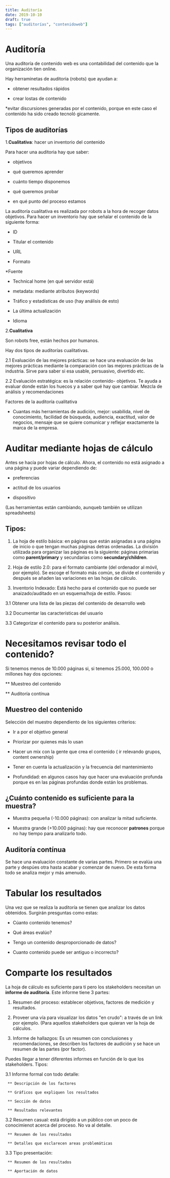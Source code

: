 ```yaml
---
title: Auditoría
date: 2019-10-10
draft: true
tags: ["auditorías", "contenidoweb"]
--- 
```

# Auditoría 

Una auditoría de contenido web es una contabilidad del contenido que la organización tien online. 

Hay herraminetas de auditoria (robots) que ayudan a: 

* obtener resultados rápidos

* crear lostas de contenido

*evitar discursiones generadas por el contenido, porque en este caso el contenido ha sido creado tecnoló
gicamente. 

## Tipos de auditorías

1.**Cualitativa**: hacer un inventorio del contenido

Para hacer una auditoria hay que saber: 

  * objetivos

  * qué queremos aprender

  * cuánto tiempo disponemos 

  * qué queremos probar

  * en qué punto del proceso estamos

La auditoría cualitativa es realizada por robots a la hora de recoger datos objetivos. Para hacer un inventorio hay que señalar el contenido de la siguiente forma: 

  * ID

  * Titular el contenido

  * URL

  * Formato

  *Fuente

  * Technical home (en qué servidor está)

  * metadata: mediante atributos (keywords)

  * Tráfico y estadísticas de uso (hay análisis de esto)

  * La última actualización 

  * Idioma

2.**Cualitativa**

Son robots free, están hechos por humanos. 

Hay dos tipos de auditorías cualitativas. 

  2.1 Evaluación de las mejores prácticas: se hace una evaluación de las mejores prácticas mediante la comparación con las mejores prácticas de la industria. Sirve para saber si esa usable, persuasivo, divertido etc. 
  
  2.2 Evaluación estratégica: es la relación contenido- objetivos. Te ayuda a evaluar donde están los huecos y a saber qué hay que cambiar. Mezcla de análisis y recomendaciones

  Factores de la auditoría cualitativa

  * Cuantas más herramientas de audición, mejor: usabilida, nivel de conocimiento, facilidad de búsqueda, audiencia, exactitud, valor de negocios, mensaje que se quiere comunicar y reflejar exactamente la marca de la empresa.
  
 # Auditar mediante hojas de cálculo
 
 Antes se hacía por hojas de cálculo. Ahora, el contenido no está asignado a una página y puede variar dependiendo de: 
 
 * preferencias
 
 * actitud de los usuarios
 
 * dispositivo
 
 (Las herramientas están cambiando, aunqueb también se utilizan spreadsheets)
 
 ## Tipos: 
 
 1. La hoja de estilo básica: en páginas que están asignadas a una página de inicio o que tengan muchas páginas detras ordenadas. La división utilizada para organizar las páginas es la siguiente: páginas primarias como **parent/primary** y secundarias como **secundary/children**. 
 
 2. Hoja de estilo 2.0: para el formato cambiante (del ordenador al móvil, por ejemplo). Se escoge el formato más común, se divide el contenido y después se añaden las variaciones en las hojas de cálculo. 
 
 3. Inventorio Indexado: Está hecho para el contenido que no puede ser anaizado/auditado en un esquema/hoja de estilo. Pasos: 
 
   3.1 Obtener una lista de las piezas del contenido de desarrollo web
   
   3.2 Documentar las características del usuario 
   
   3.3 Categorizar el contenido para su posterior análisis. 
   
 # Necesitamos revisar todo el contenido?
 
 Si tenemos menos de 10.000 páginas si, si tenemos 25.000, 100.000 o millones hay dos opciones: 
 
** Muestreo del contenido

** Auditoría contínua 
   
 ## Muestreo del contenido
 
 Selección del muestro dependiento de los siguientes criterios: 
 
 * Ir a por el objetivo general
 
 * Priorizar por quienes más lo usan
 
 * Hacer un mix con la gente que crea el contenido ( ir relevando grupos, content ownership)
 
 * Tener en cuenta la actualización y la frecuencia del mantenimiento
 
 * Profundidad: en algunos casos hay que hacer una evaluación profunda porque es en las páginas profundas donde están los problemas.
 
 ## ¿Cuánto contenido es suficiente para la muestra?
 
 * Muestra pequeña (-10.000 páginas): con analizar la mitad suficiente. 
 
 * Muestra grande (+10.000 páginas): hay que reconocer **patrones** porque no hay tiempo para analizarlo todo. 
 
 ## Auditoría contínua
 
 Se hace una evaluación constante de varias partes. Primero se evalúa una parte y despúes otra hasta acabar y comenzar de nuevo. De esta forma todo se analiza mejor y más amenudo. 
 
 # Tabular los resultados 
 
 Una vez que se realiza la auditoría se tienen que analizar los datos obtenidos. Surgirán presguntas como estas: 
 
 * Cúanto contenido tenemos?
 
 * Qué áreas evalúo?
 
 * Tengo un contenido desproporcionado de datos?
 
 * Cuanto contenido puede ser antiguo o incorrecto?
 
 # Comparte los resultados
 
 La hoja de cálculo es suficiente para ti pero los stakeholders necesitan un **informe de auditoría**. Este informe tiene 3 partes: 
 1. Resumen del proceso: establecer objetivos, factores de medición y resultados. 
 
 2. Proveer una vía para visualizar los datos "en crudo": a través de un link por ejemplo. (Para aquellos stakeholders que quieran ver la hoja de cálculos. 
 
 3. Informe de hallazgos: Es un resumen con conclusiones y recomendaciones, se describen los factores de audición y se hace un resumen de las partes (por factor). 
 
 Puedes llegar a tener diferentes informes en función de lo que los stakeholders. Tipos: 
   
   3.1 Informe formal con todo detalle: 
    
     ** Descripción de los factores
     
     ** Gráficos que expliquen los resultados
    
     ** Sección de datos
    
     ** Resultados relevantes
    
   3.2 Resumen casual: está dirigido a un público con un poco de conocimienot acerca del proceso. No va al detalle. 
   
     ** Resumen de los resultados
    
     ** Detalles que esclarecen areas problemáticas
    
   3.3 Tipo presentación: 
   
     ** Resumen de los resultados
    
     ** Aportación de datos 
 
   
  
  
 
